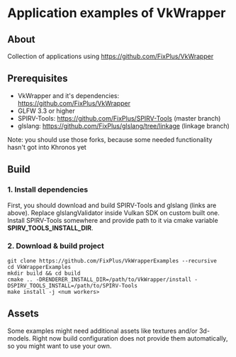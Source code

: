 # Application examples of VkWrapper

## About
Collection of applications using https://github.com/FixPlus/VkWrapper
## Prerequisites
* VkWrapper and it's dependencies: https://github.com/FixPlus/VkWrapper
* GLFW 3.3 or higher
* SPIRV-Tools: https://github.com/FixPlus/SPIRV-Tools (master branch)
* glslang: https://github.com/FixPlus/glslang/tree/linkage (linkage branch)

Note: you should use those forks, because some needed functionality hasn't got into Khronos yet
## Build
### 1. Install dependencies
First, you should download and build SPIRV-Tools and glslang (links are above). Replace glslangValidator inside Vulkan SDK on custom built one. Install SPIRV-Tools somewhere and provide path to it via cmake variable **SPIRV_TOOLS_INSTALL_DIR**.
### 2. Download & build project
```
git clone https://github.com/FixPlus/VkWrapperExamples --recursive
cd VkWrapperExamples
mkdir build && cd build
cmake .. -DRENDERER_INSTALL_DIR=/path/to/VkWrapper/install -DSPIRV_TOOLS_INSTALL=/path/to/SPIRV-Tools
make install -j <num workers>
```
## Assets
Some examples might need additional assets like textures and/or 3d-models. Right now build configuration does not provide them automatically, so you might want to use your own. 